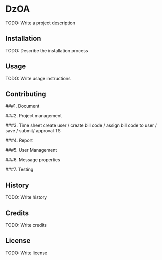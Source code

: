 
# DzOA
TODO: Write a project description
## Installation
TODO: Describe the installation process
## Usage
TODO: Write usage instructions
## Contributing
###1. Document

###2. Project management

###3. Time sheet 
 create user / create bill code / assign bill code to user / save / submit/ approval TS

###4. Report

###5. User Management
    
###6. Message properties

###7. Testing
    
## History
TODO: Write history
## Credits
TODO: Write credits
## License
TODO: Write license
